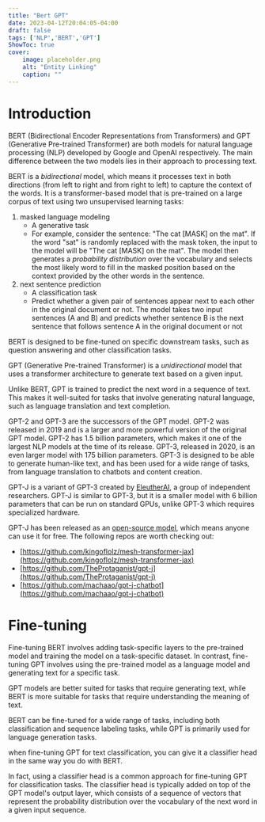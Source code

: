 ```yaml
---
title: "Bert GPT"
date: 2023-04-12T20:04:05-04:00
draft: false
tags: ['NLP','BERT','GPT']
ShowToc: true
cover:
    image: placeholder.png
    alt: "Entity Linking"
    caption: ""
---
```


# Introduction

BERT (Bidirectional Encoder Representations from Transformers) and GPT (Generative Pre-trained Transformer) are both models for natural language processing (NLP) developed by Google and OpenAI respectively. The main difference between the two models lies in their approach to processing text.

BERT is a *bidirectional* model, which means it processes text in both directions (from left to right and from right to left) to capture the context of the words. It is a transformer-based model that is pre-trained on a large corpus of text using two unsupervised learning tasks:
1. masked language modeling 
    - A generative task
    - For example, consider the sentence: "The cat [MASK] on the mat". If the word "sat" is randomly replaced with the mask token, the input to the model will be "The cat [MASK] on the mat". The model then generates a *probability distribution* over the vocabulary and selects the most likely word to fill in the masked position based on the context provided by the other words in the sentence.
2. next sentence prediction 
    - A classification task
    - Predict whether a given pair of sentences appear next to each other in the original document or not. The model takes two input sentences (A and B) and predicts whether sentence B is the next sentence that follows sentence A in the original document or not

BERT is designed to be fine-tuned on specific downstream tasks, such as question answering and other classification tasks.

GPT (Generative Pre-trained Transformer) is a *unidirectional* model that uses a transformer architecture to generate text based on a given input. 

Unlike BERT, GPT is trained to predict the next word in a sequence of text. This makes it well-suited for tasks that involve generating natural language, such as language translation and text completion.


GPT-2 and GPT-3 are the successors of the GPT model. GPT-2 was released in 2019 and is a larger and more powerful version of the original GPT model. GPT-2 has 1.5 billion parameters, which makes it one of the largest NLP models at the time of its release. GPT-3, released in 2020, is an even larger model with 175 billion parameters. GPT-3 is designed to be able to generate human-like text, and has been used for a wide range of tasks, from language translation to chatbots and content creation.

GPT-J is a variant of GPT-3 created by [EleutherAI](https://en.wikipedia.org/wiki/EleutherAI), a group of independent researchers. GPT-J is similar to GPT-3, but it is a smaller model with 6 billion parameters that can be run on standard GPUs, unlike GPT-3 which requires specialized hardware. 

GPT-J has been released as an [open-source model](https://huggingface.co/EleutherAI/gpt-j-6b), which means anyone can use it for free. The following repos are worth checking out:
- [https://github.com/kingoflolz/mesh-transformer-jax](https://github.com/kingoflolz/mesh-transformer-jax)
- [https://github.com/TheProtaganist/gpt-j](https://github.com/TheProtaganist/gpt-j)
- [https://github.com/machaao/gpt-j-chatbot](https://github.com/machaao/gpt-j-chatbot)

# Fine-tuning

Fine-tuning BERT involves adding task-specific layers to the pre-trained model and training the model on a task-specific dataset. In contrast, fine-tuning GPT involves using the pre-trained model as a language model and generating text for a specific task.

GPT models are better suited for tasks that require generating text, while BERT is more suitable for tasks that require understanding the meaning of text.

BERT can be fine-tuned for a wide range of tasks, including both classification and sequence labeling tasks, while GPT is primarily used for language generation tasks.

when fine-tuning GPT for text classification, you can give it a classifier head in the same way you do with BERT.

In fact, using a classifier head is a common approach for fine-tuning GPT for classification tasks. The classifier head is typically added on top of the GPT model's output layer, which consists of a sequence of vectors that represent the probability distribution over the vocabulary of the next word in a given input sequence.

